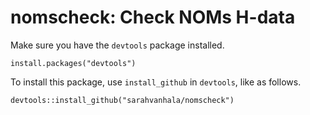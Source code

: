 # nomscheck: Check NOMs H-data 

Make sure you have the `devtools` package installed.

```
install.packages("devtools")
```

To install this package, use `install_github` in `devtools`, like as follows.

```
devtools::install_github("sarahvanhala/nomscheck")
```

